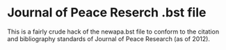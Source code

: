 Journal of Peace Reserch .bst file
==================================

This is a fairly crude hack of the newapa.bst file to conform to the citation and bibliography standards of Journal of Peace Research (as of 2012).

